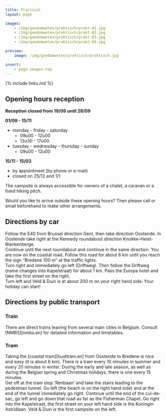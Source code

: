 ```yaml
---
title: Practical
layout: page

images:
    - /img/goedomweten/praktisch/prakt-01.jpg
    - /img/goedomweten/praktisch/prakt-02.jpg
    - /img/goedomweten/praktisch/prakt-03.jpg
    - /img/goedomweten/praktisch/prakt-04.jpg

preview:
    image: /img/goedomweten/praktisch/praktisch.jpg

insert:
    - page-images-top
---
```


{% include links.md %}


## Opening hours reception

<B>Reception closed from 19/09 until 28/09</B>

<B>01/09 - 15/11</B>
- monday - friday - saturday
    - 09u00 - 12u00
    - 13u30 - 17u00
- tuesday - wednesday - thursday - sunday
    - 09u00 - 12u00

<B>15/11 - 15/03</B>
- by appointment (by phone or e-mail)
- closed on 25/12 and 1/1


The campsite is always accessible for owners of a chalet, a caravan or a fixed hiking pitch.

Would you like to arrive outside these opening hours? Then please call or email beforehand to make other arrangements.


## Directions by car

Follow the E40 from Brussel direction Gent, then take direction Oostende. In Oostende take right at the Kennedy roundabout direction Knokke-Heist- Blankenberge.<br>
Continue until the next roundabout and continue in the same direction. You are now on the coastal road. Follow this road for about 6 km until you reach the sign “Bredene 100 m” at the traffic lights.<br>
Turn right and immediately go left (Driftweg). Then follow the Driftweg (name changes into Kapelstraat) for about 1 km. Pass the Europa hotel and take the first street on the right.<br>
Turn left and Veld & Duin is at about 200 m on your right hand side. Your holiday can start!

## Directions by public transport


### Train

There are direct trains leaving from several main cities in Belgium. Consult [NMBS][nmbs.en] for detailed information and timetables.

### Tram

Taking the [coastal tram][kusttram.en] from Oostende to Bredene is nice and easy (it is about 8 km). There is a tram every 10 minutes in summer and every 20 minutes in winter. During the early and late season, as well as during the Belgian spring and Christmas holidays, there is one every 15 minutes.<br>
Get off at the tram stop 'Renbaan' and take the stairs leading to the pedestrian tunnel. Go left (the beach is on the right hand side) and at the end of the tunnel immediately go right. Continue until the end of the cul-de-sac, go left and go down that road as far as the Fisherman Chapel. Go right into the Kapelstraat, the first street on your left hand side is the Koningin Astridlaan. Veld & Duin is the first campsite on the left.
